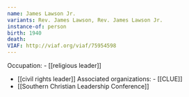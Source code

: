 ```yaml
---
name: James Lawson Jr.
variants: Rev. James Lawson, Rev. James Lawson Jr.
instance-of: person
birth: 1940
death: 
VIAF: http://viaf.org/viaf/75954598
---
```

Occupation: - [[religious leader]]
- [[civil rights leader]]
Associated organizations: - [[CLUE]] 
 - [[Southern Christian Leadership Conference]]